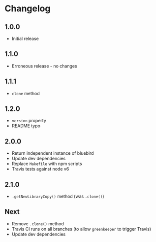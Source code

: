 # Changelog

## 1.0.0

* Initial release

## 1.1.0

* Erroneous release - no changes

## 1.1.1

* `clone` method

## 1.2.0

* `version` property
* README typo

## 2.0.0

* Return independent instance of bluebird
* Update dev dependencies
* Replace `Makefile` with npm scripts
* Travis tests against node v6

## 2.1.0

* `.getNewLibraryCopy()` method (was `.clone()`)

## Next

* Remove `.clone()` method
* Travis CI runs on all branches (to allow `greenkeeper` to trigger Travis)
* Update dev dependencies
